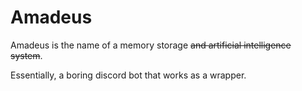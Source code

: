 # Amadeus

Amadeus is the name of a memory storage ~~and artificial intelligence system~~.

Essentially, a boring discord bot that works as a wrapper.
